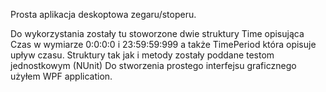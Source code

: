Prosta aplikacja deskoptowa zegaru/stoperu.


Do wykorzystania zostały tu stoworzone dwie struktury Time opisująca Czas w wymiarze 0:0:0:0 i 23:59:59:999 a także TimePeriod która opisuje upływ czasu.
Struktury tak jak i metody zostały poddane testom jednostkowym (NUnit)
Do stworzenia prostego interfejsu graficznego użyłem WPF application.
